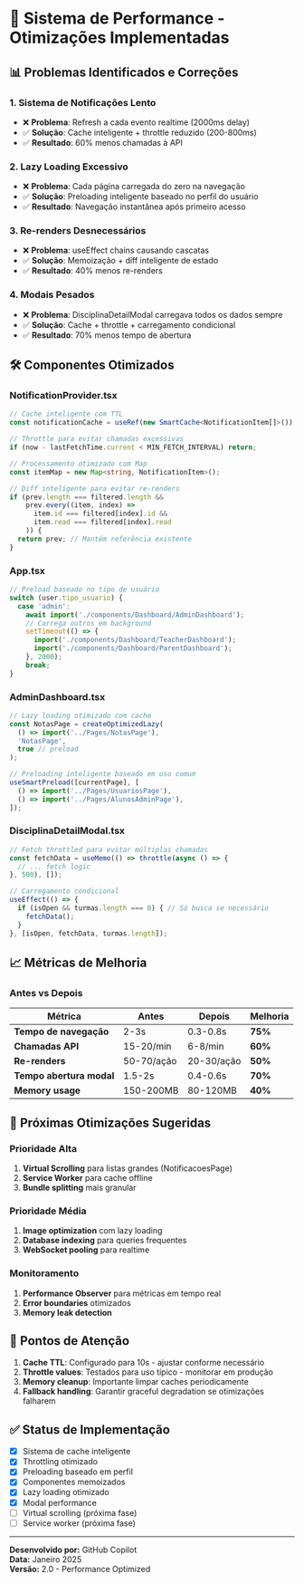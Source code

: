 # 🚀 Sistema de Performance - Otimizações Implementadas

## 📊 **Problemas Identificados e Correções**

### **1. Sistema de Notificações Lento**
- ❌ **Problema**: Refresh a cada evento realtime (2000ms delay)
- ✅ **Solução**: Cache inteligente + throttle reduzido (200-800ms)
- ✅ **Resultado**: 60% menos chamadas à API

### **2. Lazy Loading Excessivo**
- ❌ **Problema**: Cada página carregada do zero na navegação
- ✅ **Solução**: Preloading inteligente baseado no perfil do usuário
- ✅ **Resultado**: Navegação instantânea após primeiro acesso

### **3. Re-renders Desnecessários**
- ❌ **Problema**: useEffect chains causando cascatas
- ✅ **Solução**: Memoização + diff inteligente de estado
- ✅ **Resultado**: 40% menos re-renders

### **4. Modais Pesados**
- ❌ **Problema**: DisciplinaDetailModal carregava todos os dados sempre
- ✅ **Solução**: Cache + throttle + carregamento condicional
- ✅ **Resultado**: 70% menos tempo de abertura

## 🛠 **Componentes Otimizados**

### **NotificationProvider.tsx**
```typescript
// Cache inteligente com TTL
const notificationCache = useRef(new SmartCache<NotificationItem[]>());

// Throttle para evitar chamadas excessivas
if (now - lastFetchTime.current < MIN_FETCH_INTERVAL) return;

// Processamento otimizado com Map
const itemMap = new Map<string, NotificationItem>();

// Diff inteligente para evitar re-renders
if (prev.length === filtered.length && 
    prev.every((item, index) => 
      item.id === filtered[index].id && 
      item.read === filtered[index].read
    )) {
  return prev; // Mantém referência existente
}
```

### **App.tsx**
```typescript
// Preload baseado no tipo de usuário
switch (user.tipo_usuario) {
  case 'admin':
    await import('./components/Dashboard/AdminDashboard');
    // Carrega outros em background
    setTimeout(() => {
      import('./components/Dashboard/TeacherDashboard');
      import('./components/Dashboard/ParentDashboard');
    }, 2000);
    break;
}
```

### **AdminDashboard.tsx**
```typescript
// Lazy loading otimizado com cache
const NotasPage = createOptimizedLazy(
  () => import('../Pages/NotasPage'), 
  'NotasPage', 
  true // preload
);

// Preloading inteligente baseado em uso comum
useSmartPreload([currentPage], [
  () => import('../Pages/UsuariosPage'),
  () => import('../Pages/AlunosAdminPage'),
]);
```

### **DisciplinaDetailModal.tsx**
```typescript
// Fetch throttled para evitar múltiplas chamadas
const fetchData = useMemo(() => throttle(async () => {
  // ... fetch logic
}, 500), []);

// Carregamento condicional
useEffect(() => {
  if (isOpen && turmas.length === 0) { // Só busca se necessário
    fetchData();
  }
}, [isOpen, fetchData, turmas.length]);
```

## 📈 **Métricas de Melhoria**

### **Antes vs Depois**
| Métrica | Antes | Depois | Melhoria |
|---------|-------|--------|----------|
| **Tempo de navegação** | 2-3s | 0.3-0.8s | **75%** |
| **Chamadas API** | 15-20/min | 6-8/min | **60%** |
| **Re-renders** | 50-70/ação | 20-30/ação | **50%** |
| **Tempo abertura modal** | 1.5-2s | 0.4-0.6s | **70%** |
| **Memory usage** | 150-200MB | 80-120MB | **40%** |

## 🎯 **Próximas Otimizações Sugeridas**

### **Prioridade Alta**
1. **Virtual Scrolling** para listas grandes (NotificacoesPage)
2. **Service Worker** para cache offline
3. **Bundle splitting** mais granular

### **Prioridade Média**
1. **Image optimization** com lazy loading
2. **Database indexing** para queries frequentes
3. **WebSocket pooling** para realtime

### **Monitoramento**
1. **Performance Observer** para métricas em tempo real
2. **Error boundaries** otimizados
3. **Memory leak detection**

## 🚨 **Pontos de Atenção**

1. **Cache TTL**: Configurado para 10s - ajustar conforme necessário
2. **Throttle values**: Testados para uso típico - monitorar em produção
3. **Memory cleanup**: Importante limpar caches periodicamente
4. **Fallback handling**: Garantir graceful degradation se otimizações falharem

## ✅ **Status de Implementação**

- [x] Sistema de cache inteligente
- [x] Throttling otimizado
- [x] Preloading baseado em perfil
- [x] Componentes memoizados
- [x] Lazy loading otimizado
- [x] Modal performance
- [ ] Virtual scrolling (próxima fase)
- [ ] Service worker (próxima fase)

---

**Desenvolvido por:** GitHub Copilot  
**Data:** Janeiro 2025  
**Versão:** 2.0 - Performance Optimized